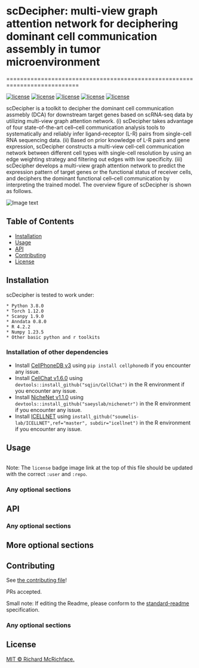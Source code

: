 # scDecipher: multi-view graph attention network for deciphering dominant cell communication assembly in tumor microenvironment
===========================================================================


[![license](https://img.shields.io/badge/python_-3.8.0_-blue)](https://www.python.org/)
[![license](https://img.shields.io/badge/torch_-1.12.0_-blue)](https://pytorch.org/)
[![license](https://img.shields.io/badge/scanpy_-1.9.0_-blue)](https://scanpy.readthedocs.io/en/stable/)
[![license](https://img.shields.io/badge/anndata_-0.8.0_-blue)](https://anndata-tutorials.readthedocs.io/en/latest/index.html/)
[![license](https://img.shields.io/badge/R_-4.2.2_-blue)](https://www.r-project.org/)

scDecipher is a toolkit to decipher the dominant cell communication assmebly (DCA) for downstream target genes based on scRNA-seq data by utilizing multi-view graph attention network. (i) scDecipher takes advantage of four state-of-the-art cell–cell communication analysis tools to systematically and reliably infer ligand–receptor (L-R) pairs from single-cell RNA sequencing data. (ii) Based on prior knowledge of L-R pairs and gene expression, scDecipher constructs a multi-view cell-cell communication network between different cell types with single-cell resolution by using an edge weighting strategy and filtering out edges with low specificity. (iii) scDecipher develops a multi-view graph attention network to predict the expression pattern of target genes or the functional status of receiver cells, and deciphers the dominant functional cell–cell communication by interpreting the trained model. The overview figure of scDecipher is shown as follows.


![Image text](https://github.com/jiboyalab/scDecipher/blob/main/IMG/overview.png)

## Table of Contents

- [Installation](#installation)
- [Usage](#usage)
- [API](#api)
- [Contributing](#contributing)
- [License](#license)


## Installation

scDecipher is tested to work under:

```
* Python 3.8.0
* Torch 1.12.0
* Scanpy 1.9.0
* Anndata 0.8.0
* R 4.2.2
* Numpy 1.23.5
* Other basic python and r toolkits
```
### Installation of other dependencies
* Install [CellPhoneDB v3](https://github.com/ventolab/CellphoneDB) using ` pip install cellphonedb ` if you encounter any issue. 
* Install [CellChat v1.6.0](https://github.com/sqjin/CellChat/tree/master) using ` devtools::install_github("sqjin/CellChat") ` in the R environment if you encounter any issue.
* Install [NicheNet v1.1.0](https://github.com/saeyslab/nichenetr) using ` devtools::install_github("saeyslab/nichenetr") ` in the R environment if you encounter any issue.
* Install [ICELLNET](https://github.com/soumelis-lab/ICELLNET) using ` install_github("soumelis-lab/ICELLNET",ref="master", subdir="icellnet") ` in the R environment if you encounter any issue.


## Usage

```
```

Note: The `license` badge image link at the top of this file should be updated with the correct `:user` and `:repo`.

### Any optional sections

## API

### Any optional sections

## More optional sections

## Contributing

See [the contributing file](CONTRIBUTING.md)!

PRs accepted.

Small note: If editing the Readme, please conform to the [standard-readme](https://github.com/RichardLitt/standard-readme) specification.

### Any optional sections

## License

[MIT © Richard McRichface.](../LICENSE)
